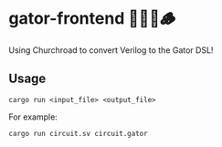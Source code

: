 # gator-frontend 🐊➕🥚🪵

Using Churchroad to convert Verilog to the Gator DSL!

## Usage

```
cargo run <input_file> <output_file>
```

For example:

```
cargo run circuit.sv circuit.gator
```
